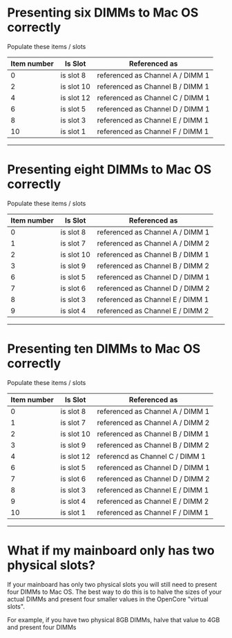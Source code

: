 # Presenting six DIMMs to Mac OS correctly

Populate these items / slots

| Item number | Is Slot | Referenced as |
|-------------|---------|---------------|
| 0 | is slot 8 | referenced as Channel A / DIMM 1 |
| 2 | is slot 10 | referenced as Channel B / DIMM 1 |
| 4 | is slot 12 | referenced as Channel C / DIMM 1 |
| 6 | is slot 5 | referenced as Channel D / DIMM 1 |
| 8 | is slot 3 | referenced as Channel E / DIMM 1 |
| 10 | is slot 1 | referenced as Channel F / DIMM 1 |

---

# Presenting eight DIMMs to Mac OS correctly

Populate these items / slots

| Item number | Is Slot | Referenced as |
|-------------|---------|---------------|
| 0 | is slot 8 | referenced as Channel A / DIMM 1 |
| 1 | is slot 7 | referenced as Channel A / DIMM 2 |
| 2 | is slot 10 | referenced as Channel B / DIMM 1 |
| 3 | is slot 9 | referenced as Channel B / DIMM 2 |
| 6 | is slot 5 | referenced as Channel D / DIMM 1 |
| 7 | is slot 6 | referenced as Channel D / DIMM 2 |
| 8 | is slot 3 | referenced as Channel E / DIMM 1 |
| 9 | is slot 4 | referenced as Channel E / DIMM 2 |

---

# Presenting ten DIMMs to Mac OS correctly

Populate these items / slots

| Item number | Is Slot | Referenced as |
|-------------|---------|---------------|
| 0 | is slot 8 | referenced as Channel A / DIMM 1 |
| 1 | is slot 7 | referenced as Channel A / DIMM 2 |
| 2 | is slot 10 | referenced as Channel B / DIMM 1 |
| 3 | is slot 9 | referenced as Channel B / DIMM 2 |
| 4 | is slot 12 | referencd as Channel C / DIMM 1 |
| 6 | is slot 5 | referenced as Channel D / DIMM 1 |
| 7 | is slot 6 | referenced as Channel D / DIMM 2 |
| 8 | is slot 3 | referenced as Channel E / DIMM 1 |
| 9 | is slot 4 | referenced as Channel E / DIMM 2 |
| 10 | is slot 1 | referenced as Channel F / DIMM 1 |

---

# What if my mainboard only has two physical slots?

If your mainboard has only two physical slots you will still need to present four DIMMs to Mac OS. The best way to do this is to halve the sizes of your actual DIMMs and present four smaller values in the OpenCore "virtual slots".

For example, if you have two physical 8GB DIMMs, halve that value to 4GB and present four DIMMs



